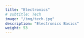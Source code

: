 ```yaml
---
title: "Electronics"
# subtitle: Tech
image: "/img/tech.jpg"
description: "Electronics Basics"
weight: 53
---
```



